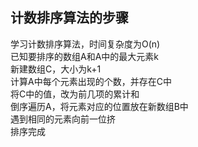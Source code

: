 计数排序算法的步骤
------

学习计数排序算法，时间复杂度为O(n)<br>
已知要排序的数组A和A中的最大元素k<br>
新建数组C，大小为k+1<br>
计算A中每个元素出现的个数，并存在C中<br>
将C中的值，改为前几项的累计和<br>
倒序遍历A，将元素对应的位置放在新数组B中<br>
遇到相同的元素向前一位挤<br>
排序完成<br>

